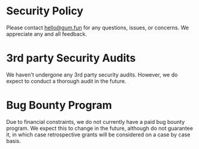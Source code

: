 # Security Policy

Please contact hello@gum.fun for any questions, issues, or concerns. We appreciate any and all feedback.

# 3rd party Security Audits

We haven't undergone any 3rd party security audits. However, we do expect to conduct a thorough audit in the future.

# Bug Bounty Program
Due to financial constraints, we do not currently have a paid bug bounty program. We expect this to change in the future, although do not guarantee it, in which case retrospective grants will be considered on a case by case basis.
